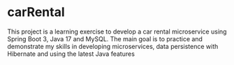 # carRental
This project is a learning exercise to develop a car rental microservice using Spring Boot 3, Java 17 and MySQL. The main goal is to practice and demonstrate my skills in developing microservices, data persistence with Hibernate and using the latest Java features
